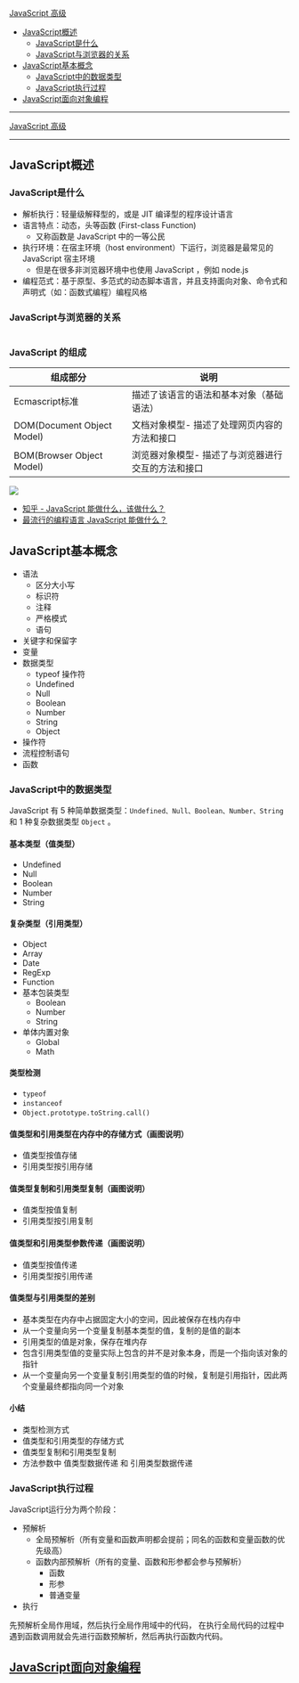 [JavaScript 高级](#top)

- [JavaScript概述](#JavaScript概述)
  - [JavaScript是什么](#JavaScript是什么)
  - [JavaScript与浏览器的关系](#JavaScript与浏览器的关系)
- [JavaScript基本概念](#JavaScript基本概念)
  - [JavaScript中的数据类型](#JavaScript中的数据类型)
  - [JavaScript执行过程](#JavaScript执行过程)
- [JavaScript面向对象编程](https://github.com/honggzb/Study-General/blob/master/Javascript/Advanced-JavaScript-Study/02-JavaScript%E9%9D%A2%E5%90%91%E5%AF%B9%E8%B1%A1%E7%BC%96%E7%A8%8B.md)

----------

[JavaScript 高级](http://naotu.baidu.com/file/5bcd79bc4f1eaf83f96d1ad23baab345?token=d22135c63546f5ee)

----------


## JavaScript概述

### JavaScript是什么

- 解析执行：轻量级解释型的，或是 JIT 编译型的程序设计语言
- 语言特点：动态，头等函数 (First-class Function)
  + 又称函数是 JavaScript 中的一等公民
- 执行环境：在宿主环境（host environment）下运行，浏览器是最常见的 JavaScript 宿主环境
  + 但是在很多非浏览器环境中也使用 JavaScript ，例如 node.js
- 编程范式：基于原型、多范式的动态脚本语言，并且支持面向对象、命令式和声明式（如：函数式编程）编程风格

### JavaScript与浏览器的关系

<img src="media/browser-js.png" alt="">

### JavaScript 的组成

| 组成部分       | 说明                |
| ---------- | ----------------- |
| Ecmascript标准 | 描述了该语言的语法和基本对象（基础语法） |
| DOM(Document Object Model)| 文档对象模型- 描述了处理网页内容的方法和接口   |
| BOM(Browser Object Model)| 浏览器对象模型- 描述了与浏览器进行交互的方法和接口 |

![](https://i.imgur.com/gFBlXME.png)

- [知乎 - JavaScript 能做什么，该做什么？](https://www.zhihu.com/question/20796866)
- [最流行的编程语言 JavaScript 能做什么？](https://github.com/phodal/articles/issues/1)

## JavaScript基本概念

- 语法
  + 区分大小写
  + 标识符
  + 注释
  + 严格模式
  + 语句
- 关键字和保留字
- 变量
- 数据类型
  + typeof 操作符
  + Undefined
  + Null
  + Boolean
  + Number
  + String
  + Object
- 操作符
- 流程控制语句
- 函数

### JavaScript中的数据类型

JavaScript 有 5 种简单数据类型：`Undefined、Null、Boolean、Number、String` 和 1 种复杂数据类型 `Object` 。

#### 基本类型（值类型）

- Undefined
- Null
- Boolean
- Number
- String

#### 复杂类型（引用类型）

- Object
- Array
- Date
- RegExp
- Function
- 基本包装类型
  + Boolean
  + Number
  + String
- 单体内置对象
  + Global
  + Math

#### 类型检测

- `typeof`
- `instanceof`
- `Object.prototype.toString.call()`

#### 值类型和引用类型在内存中的存储方式（画图说明）

- 值类型按值存储
- 引用类型按引用存储

#### 值类型复制和引用类型复制（画图说明）

- 值类型按值复制
- 引用类型按引用复制

#### 值类型和引用类型参数传递（画图说明）

- 值类型按值传递
- 引用类型按引用传递

#### 值类型与引用类型的差别

- 基本类型在内存中占据固定大小的空间，因此被保存在栈内存中
- 从一个变量向另一个变量复制基本类型的值，复制的是值的副本
- 引用类型的值是对象，保存在堆内存
- 包含引用类型值的变量实际上包含的并不是对象本身，而是一个指向该对象的指针
- 从一个变量向另一个变量复制引用类型的值的时候，复制是引用指针，因此两个变量最终都指向同一个对象

#### 小结

- 类型检测方式
- 值类型和引用类型的存储方式
- 值类型复制和引用类型复制
- 方法参数中 值类型数据传递 和 引用类型数据传递

### JavaScript执行过程

JavaScript运行分为两个阶段：

- 预解析
  + 全局预解析（所有变量和函数声明都会提前；同名的函数和变量函数的优先级高）
  + 函数内部预解析（所有的变量、函数和形参都会参与预解析）
    * 函数
    * 形参
    * 普通变量
- 执行

先预解析全局作用域，然后执行全局作用域中的代码，
在执行全局代码的过程中遇到函数调用就会先进行函数预解析，然后再执行函数内代码。


## [JavaScript面向对象编程](https://github.com/honggzb/Study-General/blob/master/Javascript/Advanced-JavaScript-Study/02-JavaScript%E9%9D%A2%E5%90%91%E5%AF%B9%E8%B1%A1%E7%BC%96%E7%A8%8B.md)
